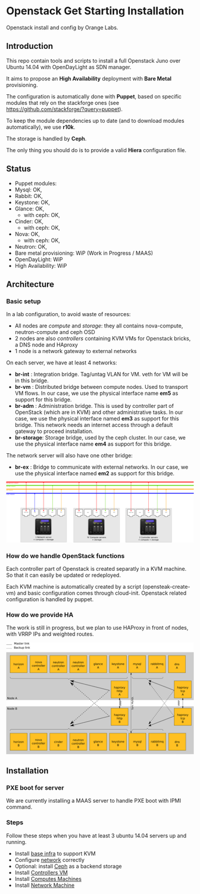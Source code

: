 # Openstack Get Starting Installation

Openstack install and config by Orange Labs.

## Introduction
This repo contain tools and scripts to install a full Openstack Juno over Ubuntu 14.04 with OpenDayLight as SDN manager.

It aims to propose an **High Availability** deployment with **Bare Metal** provisioning.

The configuration is automatically done with **Puppet**, based on specific modules that rely on the stackforge ones (see https://github.com/stackforge/?query=puppet).

To keep the module dependencies up to date (and to download modules automatically), we use **r10k**.

The storage is handled by **Ceph**.

The only thing you should do is to provide a valid **Hiera** configuration file.


## Status
* Puppet modules:
 * Mysql: OK, 
 * Rabbit: OK, 
 * Keystone: OK, 
 * Glance: OK,
   * with ceph: OK,
 * Cinder: OK,
   * with ceph: OK,
 * Nova: OK,
   * with ceph: OK,
 * Neutron: OK,
* Bare metal provisioning: WiP (Work in Progress / MAAS)
* OpenDayLight: WiP
* High Availability: WiP

## Architecture
### Basic setup

In a lab configuration, to avoid waste of resources:

* All nodes are *compute* and *storage*: they all contains nova-compute, neutron-compute and ceph OSD
* 2 nodes are also *controllers* containing KVM VMs for Openstack bricks, a DNS node and HAproxy
* 1 node is a network gateway to external networks

On each server, we have at least 4 networks:

* **br-int** : Integration bridge. Tag/untag VLAN for VM. veth for VM will be in this bridge.
* **br-vm** : Distributed bridge between compute nodes. Used to transport VM flows. In our case, we use the physical interface name **em5** as support for this bridge.
* **br-adm** : Administration bridge. This is used by controller part of OpenStack (which are in KVM) and other administrative tasks. In our case, we use the physical interface named **em3** as support for this bridge. This network needs an internet access through a default gateway to proceed installation.
* **br-storage**: Storage bridge, used by the ceph cluster. In our case, we use the physical interface name **em4** as support for this bridge.

The network server will also have one other bridge:

* **br-ex** : Bridge to communicate with external networks. In our case, we use the physical interface named **em2** as support for this bridge.


![Image of Basic setup](https://github.com/Orange-OpenSource/opnfv/raw/master/docs/archi_reseau.png)


### How do we handle OpenStack functions
Each controller part of Openstack is created separatly in a KVM machine. So that it can easily be updated or redeployed.

Each KVM machine is automatically created by a script (opensteak-create-vm) and basic configuration comes through cloud-init. Openstack related configuration is handled by puppet.

### How do we provide HA
The work is still in progress, but we plan to use HAProxy in front of nodes, with VRRP IPs and weighted routes.

![Image of HA](https://raw.githubusercontent.com/Orange-OpenSource/opnfv/master/docs/opensteak_ha.png)


## Installation
### PXE boot for server

We are currently installing a MAAS server to handle PXE boot with IPMI command. 

### Steps
Follow these steps when you have at least 3 ubuntu 14.04 servers up and running.

* Install [base infra](/docs/BASE.md) to support KVM
* Configure [network](/docs/BASE-NETWORKING.md) correctly
* Optional: install [Ceph](/docs/BASE-CEPH.md) as a backend storage
* Install [Controllers VM](/docs/CONTROLLERS.md)
* Install [Computes Machines](/docs/COMPUTES.md)
* Install [Network Machine](/docs/NETWORKS.md)
